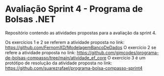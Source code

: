 # Avaliação Sprint 4 - Programa de Bolsas .NET

Repositório contendo as atividades propostas para a avaliação da sprint 4.

Os exercícios 1 e 2 se referem a atividade proposta no link: https://github.com/FernomXD/ModelagemBancoDeDados
O exercício 2 se refere a atividade proposta no link: https://github.com/gjmcodes/programa-de-bolsas-compasso/tree/main/atividade_ef_core
O exercício 3 é um protótipo de resolução da atividade proposta no link: https://github.com/suarezrafael/programa-bolsa-compasso-sprint4
